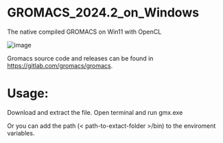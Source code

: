 # GROMACS_2024.2_on_Windows
The native compiled GROMACS on Win11 with OpenCL

![image](https://github.com/slweng0321/GROMACS_2024_on_Windows/assets/126021966/f3d9e74c-b670-4971-9352-14a4d525d07b)

Gromacs source code and releases can be found in https://gitlab.com/gromacs/gromacs.

# Usage:
Download and extract the file. Open terminal and run gmx.exe

Or you can add the path (< path-to-extact-folder >/bin) to the enviroment variables.
